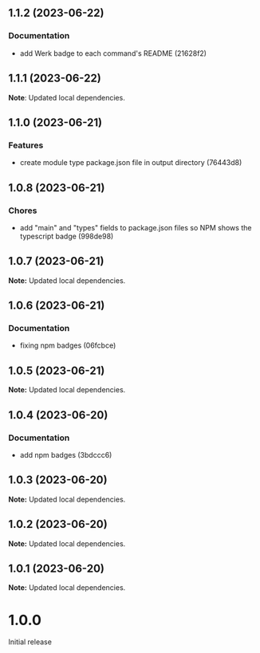 ## 1.1.2 (2023-06-22)

### Documentation

- add Werk badge to each command's README (21628f2)

## 1.1.1 (2023-06-22)

**Note**: Updated local dependencies.

## 1.1.0 (2023-06-21)

### Features

- create module type package.json file in output directory (76443d8)

## 1.0.8 (2023-06-21)

### Chores

- add "main" and "types" fields to package.json files so NPM shows the typescript badge (998de98)

## 1.0.7 (2023-06-21)

**Note:** Updated local dependencies.

## 1.0.6 (2023-06-21)

### Documentation

- fixing npm badges (06fcbce)

## 1.0.5 (2023-06-21)

**Note:** Updated local dependencies.

## 1.0.4 (2023-06-20)

### Documentation

- add npm badges (3bdccc6)

## 1.0.3 (2023-06-20)

**Note:** Updated local dependencies.

## 1.0.2 (2023-06-20)

**Note:** Updated local dependencies.

## 1.0.1 (2023-06-20)

**Note:** Updated local dependencies.

# 1.0.0

Initial release
